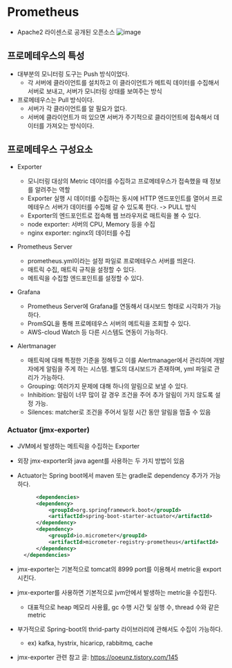 # Prometheus
- Apache2 라이센스로 공개된 오픈소스
 ![image](https://user-images.githubusercontent.com/38865267/157573517-353488db-2b47-4f3f-ba12-e1f38afd9ec7.png)

## 프로메테우스의 특성
- 대부분의 모니터링 도구는 Push 방식이었다.
  - 각 서버에 클라이언트를 설치하고 이 클라이언트가 메트릭 데이터를 수집해서 서버로 보내고, 서버가 모니터링 상태를 보여주는 방식
- 프로메테우스는 Pull 방식이다.
  - 서버가 각 클라이언트를 알 필요가 없다.
  - 서버에 클라이언트가 떠 있으면 서버가 주기적으로 클라이언트에 접속해서 데이터를 가져오는 방식이다.

## 프로메테우스 구성요소
- Exporter
  - 모니터링 대상의 Metric 데이터를 수집하고 프로메테우스가 접속했을 때 정보를 알려주는 역할
  - Exporter 실행 시 데이터를 수집하는 동시에 HTTP 엔드포인트를 열어서 프로메테우스 서버가 데이터를 수집해 갈 수 있도록 한다. -> PULL 방식
  - Exporter의 엔드포인트로 접속해 웹 브라우저로 매트릭을 볼 수 있다.
  - node exporter: 서버의 CPU, Memory 등을 수집
  - nginx exporter: nginx의 데이터를 수집

- Prometheus Server
  - prometheus.yml이라는 설정 파일로 프로메테우스 서버를 띄운다.
  - 매트릭 수집, 매트릭 규칙을 설정할 수 있다.
  - 메트릭을 수집할 엔드포인트를 설정할 수 있다.

- Grafana
  - Prometheus Server에 Grafana를 연동해서 대시보드 형태로 시각화가 가능하다.
  - PromSQL을 통해 프로메테우스 서버의 메트릭을 조회할 수 있다.
  - AWS-cloud Watch 등 다른 시스템도 연동이 가능하다.

- Alertmanager
  - 매트릭에 대해 특정한 기준을 정해두고 이를 Alertmanager에서 관리하며 개발자에게 알림을 주게 하는 시스템. 별도의 대시보드가 존재하며, yml 파일로 관리가 가능하다.
  - Grouping: 여러가지 문제에 대해 하나의 알림으로 보낼 수 있다.
  - Inhibition: 알림이 너무 많이 갈 경우 조건을 주어 추가 알림이 가지 않도록 설정 가능.
  - Silences: matcher로 조건을 주어서 일정 시간 동안 알림을 멈출 수 있음

### Actuator (jmx-exporter) 
- JVM에서 발생하는 메트릭을 수집하는 Exporter
- 외장 jmx-exporter와 java agent를 사용하는 두 가지 방법이 있음
- Actuator는 Spring boot에서 maven 또는 gradle로 dependency 추가가 가능하다.
  ```xml
        <dependencies>
        <dependency>
            <groupId>org.springframework.boot</groupId>
            <artifactId>spring-boot-starter-actuator</artifactId>
        </dependency>
        <dependency>
            <groupId>io.micrometer</groupId>
            <artifactId>micrometer-registry-prometheus</artifactId>
        </dependency>
    </dependencies>
  ```
- jmx-exporter는 기본적으로 tomcat의 8999 port를 이용해서 metric을 export시킨다.
- jmx-exporter를 사용하면 기본적으로 jvm안에서 발생하는 metric을 수집힌다.
  - 대표적으로 heap 메모리 사용률, gc 수행 시간 및 실행 수, thread 수와 같은 metric
- 부가적으로 Spring-boot의 thrid-party 라이브러리에 관해서도 수집이 가능하다.
  - ex) kafka, hystrix, hicaricp, rabbitmq, cache


- jmx-exporter 관련 참고 글: https://ooeunz.tistory.com/145
  